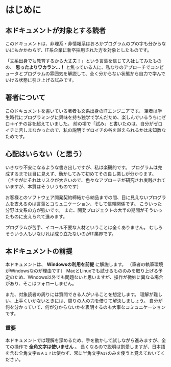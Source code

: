 はじめに
=

本ドキュメントが対象とする読者
-

このドキュメントは、非理系・非情報系はおろかプログラムのプの字も分からないにもかかわらず、IT系企業に新卒採用された方を対象としたものです。

「文系出身でも教育するから大丈夫！」という言葉を信じて入社してみたものの、 **思ったよりワカラン…！** と焦っている人に、私なりのアプローチでコンピュータとプログラムの雰囲気を解説して、全く分からない状態から自力で学んでいける状態に引き上げる試みです。


著者について
-

このドキュメントを書いている著者も文系出身のITエンジニアです。
筆者は学生時代にプログラミングに興味を持ち独学で学んだため、楽しんでいるうちにゼロ→イチの谷を超えていました。
前の項で「試み」と書いたのは、自分がゼロイチに苦しまなかったので、私の説明でゼロイチの谷を越えられるかは未知数なためです。


心配はいらない（と思う）
-

いきなり不安になるような書き出しですが、私は楽観的です。
プログラムは完成するまでは目に見えず、動かしてみて初めてその良し悪しが分かります。
（さすがにそれはリスクが大きいので、色々なアプローチが研究され実践されていますが、本質はそういうものです）

お客様とのソフトウェア開発契約締結から納品までの間、目に見えないプログラムを支えるのは言葉とコミュニケーション、そして信頼関係です。
こういった分野は文系の方が強いです。
また、開発プロジェクトの大半の期間がそういったものに支えられて進みます。

プログラムが苦手、イコール不要な人材ということは全くありません。
むしろそういう人もいなければ成り立たないのがIT業界です。


本ドキュメントの前提
-

本ドキュメントは、 **Windowsの利用を前提** に解説します。
（筆者の執筆環境がWindowsなのが理由です）
MacとLinuxでも試せるもののみを取り上げる予定のため、Windows以外でも問題ないと思いますが、操作が微妙に異なる場合があり、そこはフォローしません。

また、対象読者の周りには質問できる人がいることを想定します。
理解が難しい、上手くいかないときには、周りの人の力を借りて解決しましょう。
自分が何を分かっていて、何が分からないかを表明するのも大事なコミュニケーションです。

### 重要

本ドキュメントでは理解を深めるため、手を動かして試しながら進みますが、全ての操作で **全角文字は使いません** 。
長くなるので説明は割愛しますが、日本語を含む全角文字`あＡ１？`は使わず、常に半角文字`A1?`のみを使うと覚えておいてください。